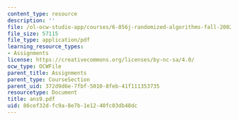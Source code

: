 ```yaml
---
content_type: resource
description: ''
file: /ol-ocw-studio-app/courses/6-856j-randomized-algorithms-fall-2002/86cef32dfc9a8e7b1e1240fc03db48dc_ans9.pdf
file_size: 57115
file_type: application/pdf
learning_resource_types:
- Assignments
license: https://creativecommons.org/licenses/by-nc-sa/4.0/
ocw_type: OCWFile
parent_title: Assignments
parent_type: CourseSection
parent_uid: 372d9d6e-7fbf-5010-8feb-41f111353735
resourcetype: Document
title: ans9.pdf
uid: 86cef32d-fc9a-8e7b-1e12-40fc03db48dc
---
```

